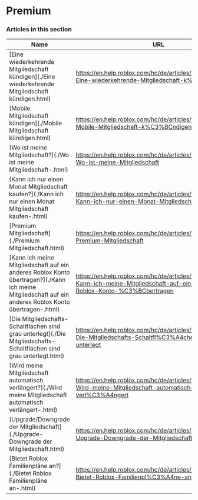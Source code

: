 # Premium  
### Articles in this section
Name|URL
-|-
[Eine wiederkehrende Mitgliedschaft kündigen](./Eine wiederkehrende Mitgliedschaft kündigen.html) |https://en.help.roblox.com/hc/de/articles/203312540-Eine-wiederkehrende-Mitgliedschaft-k%C3%BCndigen
[Mobile Mitgliedschaft kündigen](./Mobile Mitgliedschaft kündigen.html) |https://en.help.roblox.com/hc/de/articles/360029312472-Mobile-Mitgliedschaft-k%C3%BCndigen
[Wo ist meine Mitgliedschaft?](./Wo ist meine Mitgliedschaft-.html) |https://en.help.roblox.com/hc/de/articles/360029482412-Wo-ist-meine-Mitgliedschaft
[Kann ich nur einen Monat Mitgliedschaft kaufen?](./Kann ich nur einen Monat Mitgliedschaft kaufen-.html) |https://en.help.roblox.com/hc/de/articles/203312780-Kann-ich-nur-einen-Monat-Mitgliedschaft-kaufen
[Premium Mitgliedschaft](./Premium Mitgliedschaft.html) |https://en.help.roblox.com/hc/de/articles/360024256251-Premium-Mitgliedschaft
[Kann ich meine Mitgliedschaft auf ein anderes Roblox Konto übertragen?](./Kann ich meine Mitgliedschaft auf ein anderes Roblox Konto übertragen-.html) |https://en.help.roblox.com/hc/de/articles/203312640-Kann-ich-meine-Mitgliedschaft-auf-ein-anderes-Roblox-Konto-%C3%BCbertragen
[Die Mitgliedschafts-Schaltflächen sind grau unterlegt](./Die Mitgliedschafts-Schaltflächen sind grau unterlegt.html) |https://en.help.roblox.com/hc/de/articles/203312690-Die-Mitgliedschafts-Schaltfl%C3%A4chen-sind-grau-unterlegt
[Wird meine Mitgliedschaft automatisch verlängert?](./Wird meine Mitgliedschaft automatisch verlängert-.html) |https://en.help.roblox.com/hc/de/articles/203312630-Wird-meine-Mitgliedschaft-automatisch-verl%C3%A4ngert
[Upgrade/Downgrade der Mitgliedschaft](./Upgrade-Downgrade der Mitgliedschaft.html) |https://en.help.roblox.com/hc/de/articles/203312750-Upgrade-Downgrade-der-Mitgliedschaft
[Bietet Roblox Familienpläne an?](./Bietet Roblox Familienpläne an-.html) |https://en.help.roblox.com/hc/de/articles/203312610-Bietet-Roblox-Familienpl%C3%A4ne-an